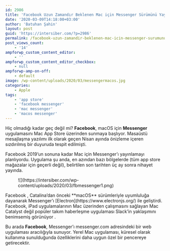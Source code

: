 ```yaml
---
id: 2986
title: 'Facebook Uzun Zamandır Beklenen Mac için Messenger Sürümünü Yayınladı'
date: '2020-03-09T14:18:00+03:00'
author: 'Batuhan Şahin'
layout: post
guid: 'https://intersiber.com/?p=2986'
permalink: /facebook-uzun-zamandir-beklenen-mac-icin-messenger-surumunu-yayinladi/
post_views_count:
    - '14'
ampforwp_custom_content_editor:
    - ''
ampforwp_custom_content_editor_checkbox:
    - null
ampforwp-amp-on-off:
    - default
image: /wp-content/uploads/2020/03/messengermacos.jpg
categories:
    - Apple
tags:
    - 'app store'
    - 'facebook messenger'
    - 'mac messenger'
    - 'macos messenger'
---
```


Hiç olmadığı kadar geç değil mi? **Facebook**, macOS için **Messenger** uygulamasını Mac App Store üzerinden sunmaya başlıyor. Masaüstü mesajlaşma yazılımı ilk olarak geçen Nisan ayında önizleme içeren sızdırılmış bir duyuruda tespit edilmişti.

Facebook 2019’un sonuna kadar Mac için Messenger’ı yayınlamayı planlıyordu. Uygulama şu anda, en azından bazı bölgelerde (tüm app store mağazalar için geçerli değil), belirtilen son tarihten üç ay sonra nihayet yayında.

<figure class="wp-block-image size-large">![](https://intersiber.com/wp-content/uploads/2020/03/fbmessenger1.png)</figure>Facebook , Catalina’dan önceki **macOS** sürümleriyle uyumluluğa dayanarak Messenger’ı [Electron](https://www.electronjs.org/) ile geliştirdi. Facebook, iPad uygulamalarının Mac üzerinden çalışmasını sağlayan Mac Catalyst değil popüler takım haberleşme uygulaması Slack’in yaklaşımını benimsemiş görünüyor .

Bu arada **Facebook**, Messenger’ı messenger.com adresindeki bir web uygulaması aracılığıyla sunuyor. Yerel Mac uygulaması, küresel olarak kullanıma sunulduğunda özelliklerini daha uygun özel bir pencereye getirecektir.